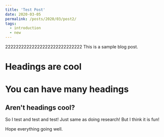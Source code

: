 ```yaml
---
title: 'Test Post'
date: 2020-03-05
permalink: /posts/2020/03/post2/
tags:
  - introduction
  - new
---
```

22222222222222222222222222222
This is a sample blog post. 

Headings are cool
======

You can have many headings
======

Aren't headings cool?
------


So I test and test and test! Just same as doing research! 
But I think it is fun!

Hope everything going well.